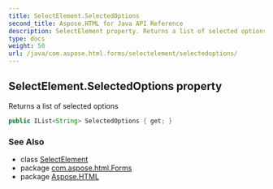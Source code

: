 ```yaml
---
title: SelectElement.SelectedOptions
second_title: Aspose.HTML for Java API Reference
description: SelectElement property. Returns a list of selected options
type: docs
weight: 50
url: /java/com.aspose.html.forms/selectelement/selectedoptions/
---
```

## SelectElement.SelectedOptions property

Returns a list of selected options

```java
public IList<String> SelectedOptions { get; }
```

### See Also

* class [SelectElement](../)
* package [com.aspose.html.Forms](../../selectelement/)
* package [Aspose.HTML](../../../)
